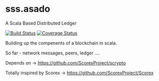 # sss.asado
A Scala Based Distributed Ledger

[![Build Status](https://travis-ci.org/mcsherrylabs/sss.asado.svg?branch=master)](https://travis-ci.org/mcsherrylabs/sss.asado)   [![Coverage Status](https://coveralls.io/repos/github/mcsherrylabs/sss.asado/badge.svg?branch=master)](https://coveralls.io/github/mcsherrylabs/sss.asado?branch=master)

Building up the compenents of a blockchain in scala.

So far - network messages, peers, ledger .... 

Depends on -> https://github.com/ScorexProject/scrypto

Totally inspired by Scorex -> https://github.com/ScorexProject/Scorex
